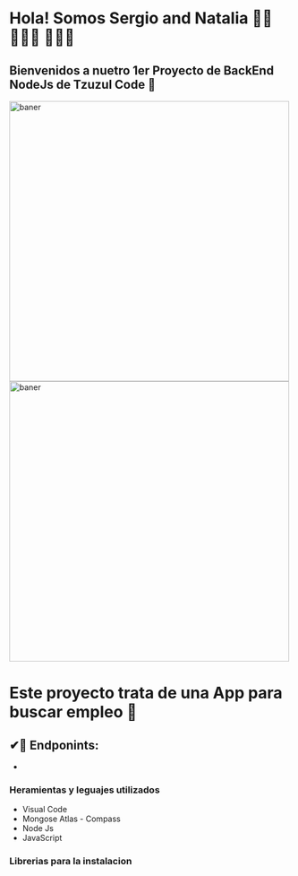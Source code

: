 # Hola! Somos Sergio and Natalia 👋🏾 👨🏽‍💻 👩🏽‍💻
## Bienvenidos a nuetro 1er Proyecto de BackEnd NodeJs de Tzuzul Code 🚀
<img align="center" width="500" src="https://i.pinimg.com/originals/21/11/61/21116158daaeb1459b4ec0758505e1ad.gif" alt="baner"><img align="center" width="500" src="https://www.tecnoschool.com.ar/img/cursos/python/python-6.gif" alt="baner">

# Este proyecto trata de una App para buscar empleo 💼
## ✔🏓 Endponints:
-


### Heramientas y leguajes utilizados
- Visual Code
- Mongose Atlas - Compass
- Node Js
- JavaScript

### Librerias para la instalacion


